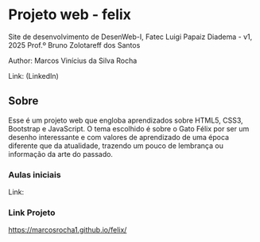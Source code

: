 # Projeto web - felix
Site de desenvolvimento de DesenWeb-I, Fatec Luigi Papaiz Diadema - v1, 2025
Prof.º Bruno Zolotareff dos Santos

Author: Marcos Vinícius da Silva Rocha

Link: (LinkedIn)

## Sobre

Esse é um projeto web que engloba aprendizados sobre HTML5, CSS3, Bootstrap e JavaScript. O tema escolhido é sobre o Gato Félix por ser um desenho interessante e com valores de aprendizado de uma época diferente que da atualidade, trazendo um pouco de lembrança ou informação da arte do passado.

### Aulas iniciais

Link: 

### Link Projeto

https://marcosrocha1.github.io/felix/
